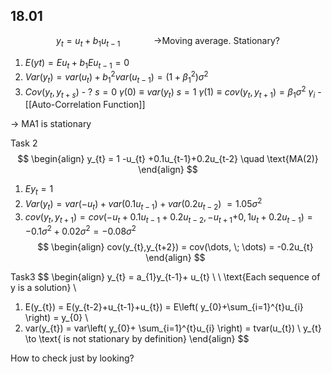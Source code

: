 ## 18.01
$$
y_{t} = u_{t} + b_{1}u_{t-1} \quad \quad \quad \text{ ->Moving average.   Stationary?}
$$
1) $E(yt) = Eu_{t} + b_{1}Eu_{t-1}=0$
2) $Var(y_t)= var(u_t) + b_{1}^{2}var(u_{t-1}) =(1+\beta_{1}^{2})\sigma^{2}$
3) $Cov(y_{t},y_{t+s})$ - ?
$s = 0$         $\gamma(0)\equiv var(y_{t})$
$s = 1$         $\gamma(1) \equiv cov(y_{t},y_{t+1}) = \beta_{1}\sigma^{2}$
$\gamma_{i}$ - [[Auto-Correlation Function]]

$\to$ MA1 is stationary

Task 2
$$
\begin{align}
y_{t} = 1 -u_{t} +0.1u_{t-1}+0.2u_{t-2} \quad \text{MA(2)}
\end{align}
$$
1) $Ey_{t} = 1$
2) $Var(y_{t}) = var(-u_{t})+var(0.1u_{t-1})+var(0.2u_{t-2})$
$= 1.05\sigma^{2}$
3) $cov(y_{t},y_{t+1})=cov(-u_{t}+0.1u_{t-1}+0.2u_{t-2}, -u_{t+1}$$+0,1u_{t}+0.2u_{t-1}) = -0.1\sigma^{2}+0.02\sigma^{2}=-0.08\sigma^{2}$ 
     $$
\begin{align}
cov(y_{t},y_{t+2}) = cov(\dots,   \; \dots) = -0.2u_{t}
\end{align}
$$

Task3
$$
\begin{align}
y_{t} = a_{1}y_{t-1}+ u_{t} \\ \\
\text{Each sequence of y is a solution} \\
1) E(y_{t}) = E(y_{t-2}+u_{t-1}+u_{t}) = E\left( y_{0}+\sum_{i=1}^{t}u_{i} \right) = y_{0} \\
2) var(y_{t}) = var\left( y_{0}+ \sum_{i=1}^{t}u_{i} \right) = tvar(u_{t}) \\
y_{t} \to \text{ is not stationary by definition} 
\end{align}
$$

How to check just by looking? 